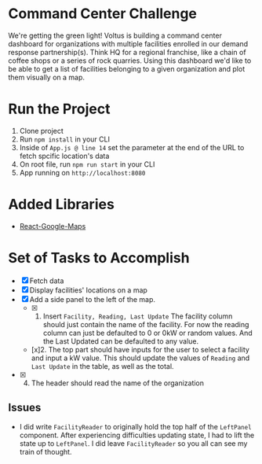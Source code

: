# Command Center Challenge
We're getting the green light! Voltus is building a command center dashboard for organizations with multiple facilities enrolled in our demand response partnership(s). Think HQ for a regional franchise, like a chain of coffee shops or a series of rock quarries. Using this dashboard we'd like to be able to get a list of facilities belonging to a given organization and plot them visually on a map.

# Run the Project
  1. Clone project
  2. Run `npm install` in your CLI
  3. Inside of `App.js @ line 14` set the parameter at the end of the URL to fetch spcific location's data
  4. On root file, run `npm run start` in your CLI
  5. App running on `http://localhost:8080`

# Added Libraries
  - [React-Google-Maps](https://www.npmjs.com/package/react-google-maps)

# Set of Tasks to Accomplish
- [x] Fetch data
- [x] Display facilities' locations on a map
- [x] Add a side panel to the left of the map. 
    - [x] 1. Insert `Facility, Reading, Last Update`
    The facility column should just contain the name of the facility. For now the reading column can just be defaulted to 0 or 0kW or random values. And the Last Updated can be defaulted to any value.
    - [x]2. The top part should have inputs for the user to select a facility and input a kW value. This should update the values of `Reading` and `Last Update` in the table, as well as the total.
- [x] 4. The header should read the name of the organization


## Issues
- I did write `FacilityReader` to originally hold the top half of the `LeftPanel` component. After experiencing difficulties updating state, I had to lift the state up to `LeftPanel`. I did leave `FacilityReader` so you all can see my train of thought.

